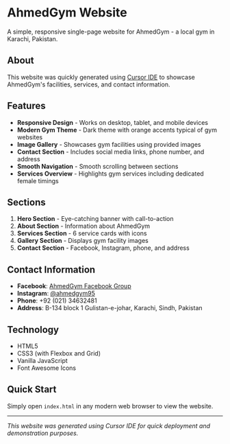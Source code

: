 # AhmedGym Website

A simple, responsive single-page website for AhmedGym - a local gym in Karachi, Pakistan.

## About

This website was quickly generated using [Cursor IDE](https://cursor.sh/) to showcase AhmedGym's facilities, services, and contact information.

## Features

- **Responsive Design** - Works on desktop, tablet, and mobile devices
- **Modern Gym Theme** - Dark theme with orange accents typical of gym websites
- **Image Gallery** - Showcases gym facilities using provided images
- **Contact Section** - Includes social media links, phone number, and address
- **Smooth Navigation** - Smooth scrolling between sections
- **Services Overview** - Highlights gym services including dedicated female timings

## Sections

1. **Hero Section** - Eye-catching banner with call-to-action
2. **About Section** - Information about AhmedGym
3. **Services Section** - 6 service cards with icons
4. **Gallery Section** - Displays gym facility images
5. **Contact Section** - Facebook, Instagram, phone, and address

## Contact Information

- **Facebook**: [AhmedGym Facebook Group](https://www.facebook.com/groups/260149921419976)
- **Instagram**: [@ahmedgym95](https://www.instagram.com/ahmedgym95/)
- **Phone**: +92 (021) 34632481
- **Address**: B-134 block 1 Gulistan-e-johar, Karachi, Sindh, Pakistan

## Technology

- HTML5
- CSS3 (with Flexbox and Grid)
- Vanilla JavaScript
- Font Awesome Icons

## Quick Start

Simply open `index.html` in any modern web browser to view the website.

---

*This website was generated using Cursor IDE for quick deployment and demonstration purposes.* 